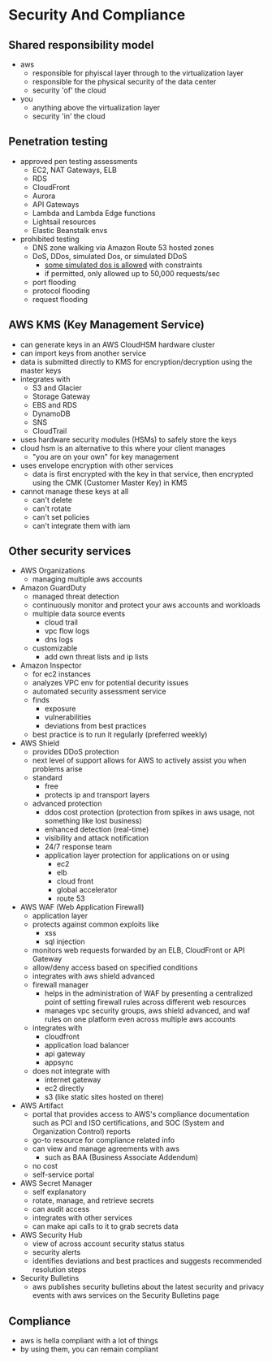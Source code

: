 # Security And Compliance

## Shared responsibility model
- aws
  - responsible for phyiscal layer through to the virtualization layer
  - responsible for the physical security of the data center
  - security 'of' the cloud
- you
  - anything above the virtualization layer
  - security 'in' the cloud

## Penetration testing
- approved pen testing assessments
  - EC2, NAT Gateways, ELB
  - RDS
  - CloudFront
  - Aurora
  - API Gateways
  - Lambda and Lambda Edge functions
  - Lightsail resources
  - Elastic Beanstalk envs
- prohibited testing
  - DNS zone walking via Amazon Route 53 hosted zones
  - DoS, DDos, simulated Dos, or simulated DDoS
    - [some simulated dos is allowed](https://aws.amazon.com/security/ddos-simulation-testing/) with constraints
    - if permitted, only allowed up to 50,000 requests/sec
  - port flooding
  - protocol flooding
  - request flooding

## AWS KMS (Key Management Service)
- can generate keys in an AWS CloudHSM hardware cluster
- can import keys from another service
- data is submitted directly to KMS for encryption/decryption using the master keys
- integrates with
  - S3 and Glacier
  - Storage Gateway
  - EBS and RDS
  - DynamoDB
  - SNS
  - CloudTrail
- uses hardware security modules (HSMs) to safely store the keys
- cloud hsm is an alternative to this where your client manages
  - "you are on your own" for key management
- uses envelope encryption with other services
  - data is first encrypted with the key in that service, then encrypted using the CMK (Customer Master Key) in KMS
- cannot manage these keys at all
  - can't delete
  - can't rotate
  - can't set policies
  - can't integrate them with iam

## Other security services
- AWS Organizations
  - managing multiple aws accounts
- Amazon GuardDuty
  - managed threat detection
  - continuously monitor and protect your aws accounts and workloads
  - multiple data source events
    - cloud trail
    - vpc flow logs
    - dns logs
  - customizable
    - add own threat lists and ip lists
- Amazon Inspector
  - for ec2 instances
  - analyzes VPC env for potential decurity issues
  - automated security assessment service
  - finds
    - exposure
    - vulnerabilities
    - deviations from best practices
  - best practice is to run it regularly (preferred weekly)
- AWS Shield
  - provides DDoS protection
  - next level of support allows for AWS to actively assist you when problems arise
  - standard
    - free
    - protects ip and transport layers
  - advanced protection
    - ddos cost protection (protection from spikes in aws usage, not something like lost business)
    - enhanced detection (real-time)
    - visibility and attack notification
    - 24/7 response team
    - application layer protection for applications on or using
      - ec2
      - elb
      - cloud front
      - global accelerator
      - route 53
- AWS WAF (Web Application Firewall)
  - application layer
  - protects against common exploits like
    - xss
    - sql injection
  - monitors web requests forwarded by an ELB, CloudFront or API Gateway
  - allow/deny access based on specified conditions
  - integrates with aws shield advanced
  - firewall manager
    - helps in the administration of WAF by presenting a centralized point of setting firewall rules across different web resources
    - manages vpc security groups, aws shield advanced, and waf rules on one platform even across multiple aws accounts
  - integrates with
    - cloudfront
    - application load balancer
    - api gateway
    - appsync
  - does not integrate with
    - internet gateway
    - ec2 directly
    - s3 (like static sites hosted on there)
- AWS Artifact
  - portal that provides access to AWS's compliance documentation such as PCI and ISO certifications, and SOC (System and Organization Control) reports
  - go-to resource for compliance related info
  - can view and manage agreements with aws
    - such as BAA (Business Associate Addendum)
  - no cost
  - self-service portal
- AWS Secret Manager
  - self explanatory
  - rotate, manage, and retrieve secrets
  - can audit access
  - integrates with other services
  - can make api calls to it to grab secrets data
- AWS Security Hub
  - view of across account security status status
  - security alerts
  - identifies deviations and best practices and suggests recommended resolution steps
- Security Bulletins
  - aws publishes security bulletins about the latest security and privacy events with aws services on the Security Bulletins page

## Compliance
- aws is hella compliant with a lot of things
- by using them, you can remain compliant